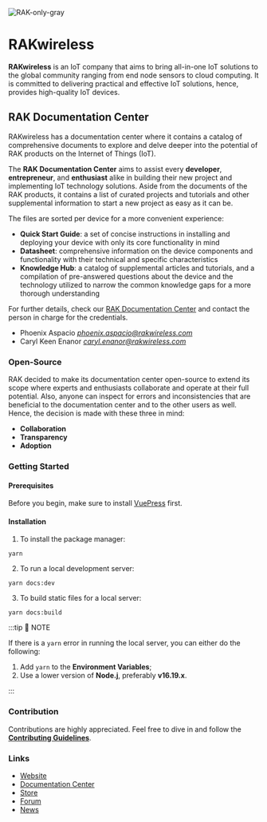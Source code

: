 ![RAK-only-gray](https://github.com/RAKWireless/rakwireless-docs-internal/blob/drafts/docs/.vuepress/public/assets/rakwireless/RAK-only-gray.png)


# RAKwireless
**RAKwireless** is an IoT company that aims to bring all-in-one IoT solutions to the global community ranging from end node sensors to cloud computing. It is committed to delivering practical and effective IoT solutions, hence, provides high-quality IoT devices.

## RAK Documentation Center
RAKwireless has a documentation center where it contains a catalog of comprehensive documents to explore and delve deeper into the potential of RAK products on the Internet of Things (IoT).

The **RAK Documentation Center** aims to assist every **developer**, **entrepreneur**, and **enthusiast** alike in building their new project and implementing IoT technology solutions. Aside from the documents of the RAK products, it contains a list of curated projects and tutorials and other supplemental information to start a new project as easy as it can be.

The files are sorted per device for a more convenient experience:
- **Quick Start Guide**: a set of concise instructions in installing and deploying your device with only its core functionality in mind
- **Datasheet**: comprehensive information on the device components and functionality with their technical and specific characteristics
- **Knowledge Hub**: a catalog of supplemental articles and tutorials, and a compilation of pre-answered questions about the device and the technology utilized to narrow the common knowledge gaps for a more thorough understanding


For further details, check our [RAK Documentation Center](https://staging.docs.rakwireless.com/) and contact the person in charge for the credentials.

- Phoenix Aspacio *phoenix.aspacio@rakwireless.com*
- Caryl Keen Enanor *caryl.enanor@rakwireless.com*

### Open-Source
RAK decided to make its documentation center open-source to extend its scope where experts and enthusiasts collaborate and operate at their full potential. Also, anyone can inspect for errors and inconsistencies that are beneficial to the documentation center and to the other users as well. Hence, the decision is made with these three in mind:

* **Collaboration**
* **Transparency**
* **Adoption**


### Getting Started
#### Prerequisites
Before you begin, make sure to install [VuePress](https://vuepress.vuejs.org/) first.

#### Installation

1. To install the package manager:

```
yarn
```

2. To run a local development server:

```
yarn docs:dev
```

3. To build static files for a local server:

```
yarn docs:build
```


:::tip 📝 NOTE

If there is a `yarn` error in running the local server, you can either do the following:
1. Add `yarn` to the **Environment Variables**;
2. Use a lower version of **Node.j**, preferably **v16.19.x**.

:::

### Contribution

Contributions are highly appreciated. Feel free to dive in and follow the [**Contributing Guidelines**](CONTRIBUTING.md).

### Links

* [Website](https://www.rakwireless.com/)
* [Documentation Center](https://docs.rakwireless.com/)
* [Store](https://store.rakwireless.com/)
* [Forum](forum.rakwireless.com)
* [News](news.rakwireless.com)
